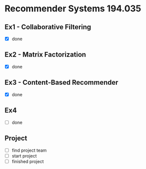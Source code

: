 # Recommender Systems 194.035

## Ex1 - Collaborative Filtering

- [x] done

## Ex2 - Matrix Factorization

- [x] done

## Ex3 - Content-Based Recommender

- [x] done

## Ex4

- [ ] done

## Project

- [ ] find project team
- [ ] start project
- [ ] finished project
